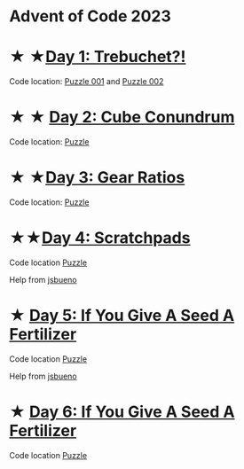 <!-- trunk-ignore-all(prettier) -->
# Advent of Code 2023

# ★ ★[Day 1: Trebuchet?!](https://adventofcode.com/2023/day/1)

Code location: [Puzzle 001](codigo/puzzle_001.py) and [Puzzle 002](codigo/puzzle_002.py)

# ★ ★ [Day 2: Cube Conundrum](https://adventofcode.com/2023/day/2)

Code location: [Puzzle](codigo/day2.ipynb)

# ★ ★[Day 3: Gear Ratios](https://adventofcode.com/2023/day/3)

Code location: [Puzzle](codigo/day3.ipynb)

# ★★[Day 4: Scratchpads](https://adventofcode.com/2023/day/4)

Code location [Puzzle](codigo/day4.ipynb)

Help from [jsbueno](https://www.youtube.com/watch?v=nINYp6Rzpj8)

# ★ [Day 5: If You Give A Seed A Fertilizer](https://adventofcode.com/2023/day/5)

Code location [Puzzle](codigo/day5.ipynb)

Help from [jsbueno](https://www.youtube.com/watch?v=GvgH3P5eQIM)

# ★ [Day 6: If You Give A Seed A Fertilizer](https://adventofcode.com/2023/day/5)

Code location [Puzzle](codigo/day5.ipynb)
